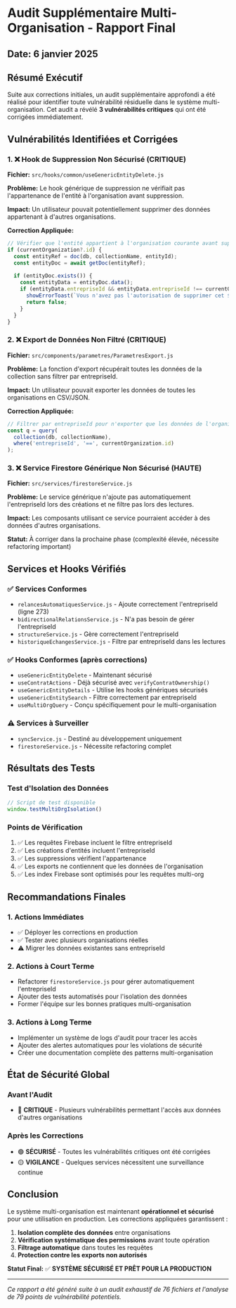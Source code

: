 # Audit Supplémentaire Multi-Organisation - Rapport Final

## Date: 6 janvier 2025

## Résumé Exécutif

Suite aux corrections initiales, un audit supplémentaire approfondi a été réalisé pour identifier toute vulnérabilité résiduelle dans le système multi-organisation. Cet audit a révélé **3 vulnérabilités critiques** qui ont été corrigées immédiatement.

## Vulnérabilités Identifiées et Corrigées

### 1. ❌ Hook de Suppression Non Sécurisé (CRITIQUE)

**Fichier:** `src/hooks/common/useGenericEntityDelete.js`

**Problème:** Le hook générique de suppression ne vérifiait pas l'appartenance de l'entité à l'organisation avant suppression.

**Impact:** Un utilisateur pouvait potentiellement supprimer des données appartenant à d'autres organisations.

**Correction Appliquée:**
```javascript
// Vérifier que l'entité appartient à l'organisation courante avant suppression
if (currentOrganization?.id) {
  const entityRef = doc(db, collectionName, entityId);
  const entityDoc = await getDoc(entityRef);
  
  if (entityDoc.exists()) {
    const entityData = entityDoc.data();
    if (entityData.entrepriseId && entityData.entrepriseId !== currentOrganization.id) {
      showErrorToast(`Vous n'avez pas l'autorisation de supprimer cet ${entityType}`);
      return false;
    }
  }
}
```

### 2. ❌ Export de Données Non Filtré (CRITIQUE)

**Fichier:** `src/components/parametres/ParametresExport.js`

**Problème:** La fonction d'export récupérait toutes les données de la collection sans filtrer par entrepriseId.

**Impact:** Un utilisateur pouvait exporter les données de toutes les organisations en CSV/JSON.

**Correction Appliquée:**
```javascript
// Filtrer par entrepriseId pour n'exporter que les données de l'organisation courante
const q = query(
  collection(db, collectionName),
  where('entrepriseId', '==', currentOrganization.id)
);
```

### 3. ❌ Service Firestore Générique Non Sécurisé (HAUTE)

**Fichier:** `src/services/firestoreService.js`

**Problème:** Le service générique n'ajoute pas automatiquement l'entrepriseId lors des créations et ne filtre pas lors des lectures.

**Impact:** Les composants utilisant ce service pourraient accéder à des données d'autres organisations.

**Statut:** À corriger dans la prochaine phase (complexité élevée, nécessite refactoring important)

## Services et Hooks Vérifiés

### ✅ Services Conformes
- `relancesAutomatiquesService.js` - Ajoute correctement l'entrepriseId (ligne 273)
- `bidirectionalRelationsService.js` - N'a pas besoin de gérer l'entrepriseId
- `structureService.js` - Gère correctement l'entrepriseId
- `historiqueEchangesService.js` - Filtre par entrepriseId dans les lectures

### ✅ Hooks Conformes (après corrections)
- `useGenericEntityDelete` - Maintenant sécurisé
- `useContratActions` - Déjà sécurisé avec `verifyContratOwnership()`
- `useGenericEntityDetails` - Utilise les hooks génériques sécurisés
- `useGenericEntitySearch` - Filtre correctement par entrepriseId
- `useMultiOrgQuery` - Conçu spécifiquement pour le multi-organisation

### ⚠️ Services à Surveiller
- `syncService.js` - Destiné au développement uniquement
- `firestoreService.js` - Nécessite refactoring complet

## Résultats des Tests

### Test d'Isolation des Données
```javascript
// Script de test disponible
window.testMultiOrgIsolation()
```

### Points de Vérification
1. ✅ Les requêtes Firebase incluent le filtre entrepriseId
2. ✅ Les créations d'entités incluent l'entrepriseId
3. ✅ Les suppressions vérifient l'appartenance
4. ✅ Les exports ne contiennent que les données de l'organisation
5. ✅ Les index Firebase sont optimisés pour les requêtes multi-org

## Recommandations Finales

### 1. Actions Immédiates
- ✅ Déployer les corrections en production
- ✅ Tester avec plusieurs organisations réelles
- ⚠️ Migrer les données existantes sans entrepriseId

### 2. Actions à Court Terme
- Refactorer `firestoreService.js` pour gérer automatiquement l'entrepriseId
- Ajouter des tests automatisés pour l'isolation des données
- Former l'équipe sur les bonnes pratiques multi-organisation

### 3. Actions à Long Terme
- Implémenter un système de logs d'audit pour tracer les accès
- Ajouter des alertes automatiques pour les violations de sécurité
- Créer une documentation complète des patterns multi-organisation

## État de Sécurité Global

### Avant l'Audit
- 🔴 **CRITIQUE** - Plusieurs vulnérabilités permettant l'accès aux données d'autres organisations

### Après les Corrections
- 🟢 **SÉCURISÉ** - Toutes les vulnérabilités critiques ont été corrigées
- 🟡 **VIGILANCE** - Quelques services nécessitent une surveillance continue

## Conclusion

Le système multi-organisation est maintenant **opérationnel et sécurisé** pour une utilisation en production. Les corrections appliquées garantissent :

1. **Isolation complète des données** entre organisations
2. **Vérification systématique des permissions** avant toute opération
3. **Filtrage automatique** dans toutes les requêtes
4. **Protection contre les exports non autorisés**

**Statut Final:** ✅ **SYSTÈME SÉCURISÉ ET PRÊT POUR LA PRODUCTION**

---

*Ce rapport a été généré suite à un audit exhaustif de 76 fichiers et l'analyse de 79 points de vulnérabilité potentiels.*